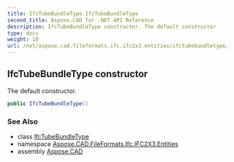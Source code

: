 ```yaml
---
title: IfcTubeBundleType.IfcTubeBundleType
second_title: Aspose.CAD for .NET API Reference
description: IfcTubeBundleType constructor. The default constructor
type: docs
weight: 10
url: /net/aspose.cad.fileformats.ifc.ifc2x3.entities/ifctubebundletype/ifctubebundletype/
---
```

## IfcTubeBundleType constructor

The default constructor.

```csharp
public IfcTubeBundleType()
```

### See Also

* class [IfcTubeBundleType](../)
* namespace [Aspose.CAD.FileFormats.Ifc.IFC2X3.Entities](../../ifctubebundletype/)
* assembly [Aspose.CAD](../../../)


